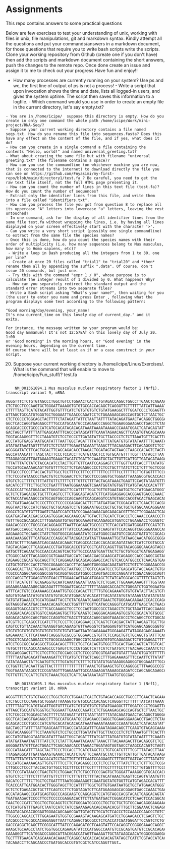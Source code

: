 # Assignments
This repo contains answers to some practical questions

Below are few exercises to test your understanding of unix, working with files in  unix, file manipulations, git and markdown syntax. Kindly attempt all the questions and put your commands/answers in a markdown document, for those questions that require you to write bash scripts write the scripts. Clone your working repository from Github (create one if you don't have) then add the scripts and markdown document containing the short answers, push the changes to the remote repo. Once done create an issue and assign it to me to check out your progress.Have fun and enjoy!!

   - How many processes are currently running on your system? Use ps and wc, the first line of output of ps is not a process!
    - Write a script that upon invocation shows the time and date, lists all logged-in users, and gives the system uptime. The script then saves this information to a logfile.
    - Which command would you use in order to create an empty file in the current directory, let's say empty.txt?
    
    - You are in /home/icipe/  suppose this directory is empty. How do you create in only one command the whole path /home/icipe/Work/mini-project/RNA-Seq/?
    - Suppose your current working directory contains a file named seqs.txt. How do you rename this file into sequences.fasta? Does this have any effect on the content of the file, and if yes, what does it do?
    - How can you create in a single command a file containing the contents "Hello, world!" and named universal_greeting.txt?
    - What about creating the same file but with filename "universal greeting.txt" (the filename contains a space)?
    - How can you use the commandline (on whichever machine you are now, that is connected to the internet) to download directly the file you can see on https://github.com/Fnyasimi/my-first-repo/blob/main/directory1/test.fa ? Be careful, you need to get the raw text file itself, not the full HTML page presenting it.
    - How can you count the number of lines in this text file (test.fa)? How do you count the number of sequences?
    - Extract only the identifier lines from this file, and write them into a file called "identifiers.txt".
    - How can you process the file you got from question 8 to replace all its uppercase "A" letters into lowercase "a" letters, leaving the rest untouched?
    - In one command, ask for the display of all identifier lines from the same file test.fa without wrapping the lines, i.e. by having all lines displayed on your screen effectively start with the character '>'.
    - Can you write a very short script (possibly one single commandline) to extract from the same file the species names?
    - Once this is done, how do you count the species names with their order of multiplicity (i.e. how many sequences belong to Mus musculus, how many to Homo sapiens, etc)?
     - Write a loop in Bash producing all the integers from 1 to 30, one per line?
     - Create at once 20 files called "trial1" to "trial20" and *then* rename them all by appending the suffix ".data". Of course, don't issue 20 commands, but just one.
     - Try this with the command "expr 1 / 0", whose purpose is to calculate the integer result of 1 divided by 0. What happens? Why?
     - How can you separately redirect the standard output and the standard error streams into two separate files?
    - Write a Bash script asking "What's your name?", then waiting for you (the user) to enter you name and press Enter , following what the program displays some text according to the following pattern:

    "Good morning/day/evening, your_name!
    It's now current_time on this lovely day of current_day." and it exits.

    For instance, the message written by your program would be:
    Good day Emmanuel! It's not 12:57EAT on this lovely day of July 20. 1:00
    or 'Good morning" in the morning hours, or "Good evening" in the evening hours, depending on the current time.
    Of course there will be at least an if or a case construct in your script.

20. Suppose your current working directory is /home/icipe/Linux/Exercises/. What is the command that will enable to move to /home/icipe/Fun_stuff/?
test.fa
```

    NM_001361694.1 Mus musculus nuclear respiratory factor 1 (Nrf1), transcript variant 9, mRNA

AGGGTTTCTCTGTGTAGCCCTGGCTGTCCTGGAACTCACTCTGTAGACCAGGCTGGCCTTGAACTCAGAAATCTGCCGGC
CTCTGCCTCCCAAGTGCTGGGATTAAAGGTGTGTGCCACCACAGCTCAGGGTTCTTTTTTATCATTAAAATAATTTATTA
CTTTTTAGTTCATGTACATTGGTGTTTCATCTGTGTGTGTCTGTATGAAGGCTTTGGATCCCCTGGAGTTACAGACAGTT
ATTAGCTGCCATGTGGGTGCTGGGAATTGAACCCAGATCCTCTGGAAGAGCAGCCAGTGCTCTTAACTGCTGAGCTATTT
CTCTCGCCCTGGCAGCTACTTTTCTATAGATTATTCTAATTATTTTATACAGATGAACTACAGGCTGGGGATGGGGAGAT
GGCTCACCAGGTGAGAGCCTTTGCCATGCAATGCCCAGAACCCAGGCTGGAAGGGAAGACCTGACCTCTACAGTCAGGCT
GCAGCACCCCTGCCCCATCATGCACATACACACATAAATAAAATAAAACCCAAATGGACTCATACAGTATTTGCCTTTGT
GACTAGCTTATTTTATTGAGCAATTTCACCCATAGCATTTCAAATAGAACAGCTTCAAGTGTACAGCAAAATTAAATAGA
TGGTACAAGGGTTTCCTAAATGTCTCCTGCCCTTGATATATTGCTTACCCCTCTCTTAAATGTTTCACTTCCTAAATAAT
ACCTATGTGAGGTAATGCATATTTAATTGGCTAGATTTTATCATTTATGATGTGTATATAATTTTCAAATAGCATGCTGT
ATATGATAAATAGTTTTATCTCTCTATTTGAAATACAAATTAAACTTTACAAAGACTTCACAGCGTCTCCTGTTTATTGC
AGGGGATATGTTCACTGGACTTCAGCAGACACCTAAGACTGGATAGTAGTAACCTAAGCCACAGTCTAGTCGCTCACTGT
GGCCATAACATTTTAGCTACTTCCCTCCACCTTCATGTAGCTCCTGTGCATGTTTTCGTTTATACCTTAATATTTCACTT
TTAGGAGGCATTGATAGAAGTGAAACTACATCTGATTCCAAATGCTACTTGTTCATTGTTGATACATAAGAAAGCATTTA
TTTATTTATGTATCTACCACATCCTACTTGTTGTTCAATCCAGGAGTCTTTGGTTGATCACCTTTATATGTAGACAGTCA
TGCCATGCAAAAACAGTTGTGTTTTCCTTCTCAGAGGCCCCTCTCCTGCTTTATCTTCCTCTTTGCTCCGCCCTCTCTCT
CTTGCCCTCCCTTACCACTGTTGCCTCCTTTCCTTTCCTTTTTTCCTTTTCCTTTTTCTTGTGGTTTTCCGAGACAGGGT
TTCTCCGTATAACCCTGACTGTCCTGGAACTCTCTGCCTCCCGAGTGCTGGGATTAAAGGCGTGCACCACCACCGCCCGG
GTGTCTCCTTTTCTTTTATTGTTCTTTTCTTTGTTCTTTTACTACATAAACTGAGTTCCAGTATAATGTTGACAATAGAA
GACATCCTTTTCTTGCTCCTGATTTTAATGGGAAAGGTCGAATGGTATGTGGTTCATGTAGACCACATTTTGTTTCCCTC
TCACCCATTGATGGACACTTGGGTAGCTTCCATTTTTGGCTGTTGTGAATAATGCTGCTATGAACATGGGTGTGCACAGA
GCTCTCTGAGACGCTGCTTTCAGTCCTTCTGGCAGTAGATCTTCATGGAGGAGCACGGAGTGACCCAAACTGAACACATG
GCTACCATAGAAGCCCATGCAGTGGCCCAGCAAGTCCAGCAGGTCCATGTAGCCACGTACACTGAGCACAGTATGCTAAG
TGCTGATGAAGACTCCCCTTCCTCCCCCGAGGACACTTCTTATGATGACTCGGACATCCTCAACTCCACGGCAGCTGATG
AGGTAACTGCCCATCTGGCTGCTGCAGGTCCTGTGGGAATGGCCGCTGCTGCTGCTGTGGCAACAGGGAAGAAACGGAAA
CGGCCTCATGTGTTTGAGTCTAATCCATCTATCCGAAAGAGACAGCAGACACGTTTGCTTCGGAAACTCAGAGCCACGTT
GGATGAGTACACGACGCGAGTGGGACAGCAAGCGATTGTACTCTGCATCTCACCCTCCAAACCCAACCCTGTCTTCAAGG
TGTTTGGCGCAGCACCTTTGGAGAATGTGGTGCGAAAGTACAAGAGCATGATCCTGGAAGACCTCGAGTCTGCTCTGGCA
GAACACGCCCCTGCGCCACAGGAGGTTAATTCAGAGCTGCCGCCTCTCACCATCGATGGGATTCCAGTCTCTGTGGACAA
AATGACCCAGGCTCAGCTTCGGGCATTTATCCCAGAGATGCTCAAGTATTCCACAGGTCGGGGGAAACCAGGCTGGGGGA
AAGAAAGCTGCAAGCCTATCTGGTGGCCAGAAGATATCCCATGGGCCAATGTCCGCAGTGATGTCCGCACAGAAGAGCAA
AAACAAAGGGTTTCATGGACCCAGGCATTACGGACCATAGTTAAAAATTGCTATAAGCAACATGGGCGGGAGGATCTTTT
ATATGCTTTTGAAGATCAGCAAACACAAACTCAGGCCACCACCACACACAGTATAGCTCATCTCGTACCATCACAGACCG
TAGTACAGACCTTCAGCAACCCTGATGGCACCGTGTCGCTCATCCAGGTTGGTACAGGGGCAACAGTAGCCACATTGGCT
GATGCTTCAGAACTGCCAACCACAGTCACTGTTGCCCAAGTGAATTACTCTGCTGTGGCTGATGGAGAGGTGGAACAAAA
CTGGGCCACGTTACAGGGCGGTGAAATGACCATCCAGACGACGCAAGCATCAGAGGCCACCCAGGCGGTAGCATCACTGG
CAGAAGCCGCAGTGGCAGCTTCTCAGGAGATGCAGCAGGGAGCCACTGTCACCATGGCCCTCAACAGTGAAGCTGCCGCC
CATGCTGTCGCCACTCTGGCGGAAGCCACCTTACAAGGTGGGGGACAGATAGTCCTGTCTGGGGAAACCGCAGCAGCCGT
CGGAGCACTTACTGGAGTCCAAGATGCTAATGGCCTGGTCCAGATCCCTGTGAGCATGTACCAGACTGTGGTAACCAGCC
TCGCCCAGGGCAACGGGCCGGTGCAGGTGGCCATGGCCCCAGTGACCACCAGGATATCGGACAGCGCAGTCACCATGGAT
GGCCAGGCTGTGGAGGTGGTGACCTTGGAACAGTAGCATGGAGCTCTATCATGGCAGCGTTTTCTAGTCTACTGCAGAAT
TTTTTACATGTTTGCAGAGGTGCAATCAAATGGAATTAAGTCTCTCGACTTGGAAAGAAAGTTTTGGTAACCTTTTTTTA
AGAAGGAAGAAAGGCAGCAGATTTTGGAATCACACTTTTTTAAAGCACCACTCTGGGATCTGGTGGAATGAACGCCACCG
ATTTCACTGTCCCAAAAAGCCAAATTGTGGCCAGACTTCTTTGTGCAGAAATGTGTGTATACTTACGTGTGTGTACGTGT
GAGTGTGAATATATGTATATGTGTACATATGGACATACACATTTACATATATGTATAAAGTATATATGTACATACATACA
TATGTATGAAACCTGCATGGAATTACCTGTATGAAATCAAGGTGAACTGTGGGAACAAGAACCCACCCAGATTCGTGGGT
GGTAGGGTACATGACCAAACACAGTCACCTGGTTTTCGTTCATACCAGGGTCATGCATTGAGCTACTGACAGACTCAGGC
GGAGGTGACCACGTCCTTCACCAAAGCTGCCTCCCAGTGGCCGCCTAGACCTCTGCTAGATTCACCGAAGGAAGGAAGAT
CCAGGACACAGCGTGGTCCAGAGAGTGCTTGTGAAGTCCAGGGACAGAGAGTGCGTGCGCACATGTGCGCTTTGCCAGCA
GAGACACACGGCAGCTGGCCCAGGTGCTGACCTTGCCACAGGCAGGTAAACGCCCTGCAGGCTCCTGGCAGGGGCAAGAA
ATCGTTCCTCAGCCTCCATCTTCTCCCTTCCCAGGAACCCTCAGTCTCACGACTATTCAAGAGTTGCTTGGTTGTAAGGT
CAGTCCTGTTACAAACTGAAGGTGACAGAAGTGTTAAGGGTCTGAGGAGTGTTCATGGAGCAGGCGGGTGTAAGTGCAGG
GTGTGTGTGTGTGTGTGTGTGTGTGTGTATGAGTAATGGAGAAAATGGGAAGATTATAGGAGAGCAAAATAGGAAGGAGG
GAGAAAACTCTTCATAAATCAGGGTGCGCCGTGGGAACCGTGTTCTCCAGCTGTCTGCAGCTGTATTTCAGCAGAGGAGA
CTGCCTCACACAGGACCTCTGCGCAAAGGCTGGCCGTCACAGATGTGTCAGAAGACTCTGTGAGGACTTTTCCCAGGCAC
ATCCTGGCGGCACAGGCCTGGGACAGCTTTCCTGCTCACAGTGTGGCTTGCACTGAGCAGTCATTGTCACTGTGAGCTTC
TGTGCTTTCCAGCCACAAGCCCTGAGTCTCCCGTGGCTCATTCATCTGATGTCTTGACAAGCCAAATCTCCACTCCTGGC
GTGCAGGGACTCTTCCTCCTTCCTGCCAGCCCTCTCCCGTGCGTGATAGTGTATTTAATGTGGTGTTTTTGGTTTTTTGT
TTTTTAATGAGACATTAAAAGATTCTTCATGTCTTGCTCAGCCTTTGAGAAAAGTTTCCAATTCTTATATTTGCTTGTTT
TATATAAAACTATTCAATGTTCTTTGTATGTTCTTTTCTGTATGTGATAAGGGAGGGGTGGGAAATTTGCATATCAATGT
CCTGGTTCTACAATTGGTTACTTTTTTTTTTTTTTTAAACTGTGAAGCTGTCCAGGGGCTTTAAGGCCCGTGTTCCTTTG
TGGTGAAATAAGCCTCCCGATAGTTTGAGAAATTGCCAAGAAGATAAAAGCAAGATCCCAGCAGCAGAGCATGGAATCTG
TGTTGTTCTCCATTCTGTCTAAACTGCCTCATTCAATAAATAGTTTAATGTGGCGAC

    NM_001361695.1 Mus musculus nuclear respiratory factor 1 (Nrf1), transcript variant 10, mRNA

AGGGTTTCTCTGTGTAGCCCTGGCTGTCCTGGAACTCACTCTGTAGACCAGGCTGGCCTTGAACTCAGAAATCTGCCGGC
CTCTGCCTCCCAAGTGCTGGGATTAAAGGTGTGTGCCACCACAGCTCAGGGTTCTTTTTTATCATTAAAATAATTTATTA
CTTTTTAGTTCATGTACATTGGTGTTTCATCTGTGTGTGTCTGTATGAAGGCTTTGGATCCCCTGGAGTTACAGACAGTT
ATTAGCTGCCATGTGGGTGCTGGGAATTGAACCCAGATCCTCTGGAAGAGCAGCCAGTGCTCTTAACTGCTGAGCTATTT
CTCTCGCCCTGGCAGCTACTTTTCTATAGATTATTCTAATTATTTTATACAGATGAACTACAGGCTGGGGATGGGGAGAT
GGCTCACCAGGTGAGAGCCTTTGCCATGCAATGCCCAGAACCCAGGCTGGAAGGGAAGACCTGACCTCTACAGTCAGGCT
GCAGCACCCCTGCCCCATCATGCACATACACACATAAATAAAATAAAACCCAAATGGACTCATACAGTATTTGCCTTTGT
GACTAGCTTATTTTATTGAGCAATTTCACCCATAGCATTTCAAATAGAACAGCTTCAAGTGTACAGCAAAATTAAATAGA
TGGTACAAGGGTTTCCTAAATGTCTCCTGCCCTTGATATATTGCTTACCCCTCTCTTAAATGTTTCACTTCCTAAATAAT
ACCTATGTGAGGTAATGCATATTTAATTGGCTAGATTTTATCATTTATGATGTGTATATAATTTTCAAATAGCATGCTGT
ATATGATAAATAGTTTTATCTCTCTATTTGAAATACAAATTAAACTTTACAAAGACTTCACAGCGTCTCCTGTTTATTGC
AGGGGATATGTTCACTGGACTTCAGCAGACACCTAAGACTGGATAGTAGTAACCTAAGCCACAGTCTAGTCGCTCACTGT
GGCCATAACATTTTAGCTACTTCCCTCCACCTTCATGTAGCTCCTGTGCATGTTTTCGTTTATACCTTAATATTTCACTT
TTAGGAGGCATTGATAGAAGTGAAACTACATCTGATTCCAAATGCTACTTGTTCATTGTTGATACATAAGAAAGCATTTA
TTTATTTATGTATCTACCACATCCTACTTGTTGTTCAATCCAGGAGTCTTTGGTTGATCACCTTTATATGTAGACAGTCA
TGCCATGCAAAAACAGTTGTGTTTTCCTTCTCAGAGGCCCCTCTCCTGCTTTATCTTCCTCTTTGCTCCGCCCTCTCTCT
CTTGCCCTCCCTTACCACTGTTGCCTCCTTTCCTTTCCTTTTTTCCTTTTCCTTTTTCTTGTGGTTTTCCGAGACAGGGT
TTCTCCGTATAACCCTGACTGTCCTGGAACTCTCTGCCTCCCGAGTGCTGGGATTAAAGGCGTGCACCACCACCGCCCGG
GTGTCTCCTTTTCTTTTATTGTTCTTTTCTTTGTTCTTTTACTACATAAACTGAGTTCCAGTATAATGTTGACAATAGAA
GACATCCTTTTCTTGCTCCTGATTTTAATGGGAAAGGTCGAATGGTATGTGGTTCATGTAGACCACATTTTGTTTCCCTC
TCACCCATTGATGGACACTTGGGTAGCTTCCATTTTTGGCTGTTGTGAATAATGCTGCTATGAACATGGGTGTGCACAGA
GCTCTCTGAGACGCTGCTTTCAGTCCTTCTGGTAGATCTTCATGGAGGAGCACGGAGTGACCCAAACTGAACACATGGCT
ACCATAGAAGCCCATGCAGTGGCCCAGCAAGTCCAGCAGGTCCATGTAGCCACGTACACTGAGCACAGTATGCTAAGTGC
TGATGAAGACTCCCCTTCCTCCCCCGAGGACACTTCTTATGATGACTCGGACATCCTCAACTCCACGGCAGCTGATGAGG
TAACTGCCCATCTGGCTGCTGCAGGTCCTGTGGGAATGGCCGCTGCTGCTGCTGTGGCAACAGGGAAGAAACGGAAACGG
CCTCATGTGTTTGAGTCTAATCCATCTATCCGAAAGAGACAGCAGACACGTTTGCTTCGGAAACTCAGAGCCACGTTGGA
TGAGTACACGACGCGAGTGGGACAGCAAGCGATTGTACTCTGCATCTCACCCTCCAAACCCAACCCTGTCTTCAAGGTGT
TTGGCGCAGCACCTTTGGAGAATGTGGTGCGAAAGTACAAGAGCATGATCCTGGAAGACCTCGAGTCTGCTCTGGCAGAA
CACGCCCCTGCGCCACAGGAGGTTAATTCAGAGCTGCCGCCTCTCACCATCGATGGGATTCCAGTCTCTGTGGACAAAAT
GACCCAGGCTCAGCTTCGGGCATTTATCCCAGAGATGCTCAAGTATTCCACAGGTCGGGGGAAACCAGGCTGGGGGAAAG
AAAGCTGCAAGCCTATCTGGTGGCCAGAAGATATCCCATGGGCCAATGTCCGCAGTGATGTCCGCACAGAAGAGCAAAAA
CAAAGGGTTTCATGGACCCAGGCATTACGGACCATAGTTAAAAATTGCTATAAGCAACATGGGCGGGAGGATCTTTTATA
TGCTTTTGAAGATCAGCAAACACAAACTCAGGCCACCACCACACACAGTATAGCTCATCTCGTACCATCACAGACCGTAG
TACAGACCTTCAGCAACCCTGATGGCACCGTGTCGCTCATCCAGGTTGGT…
